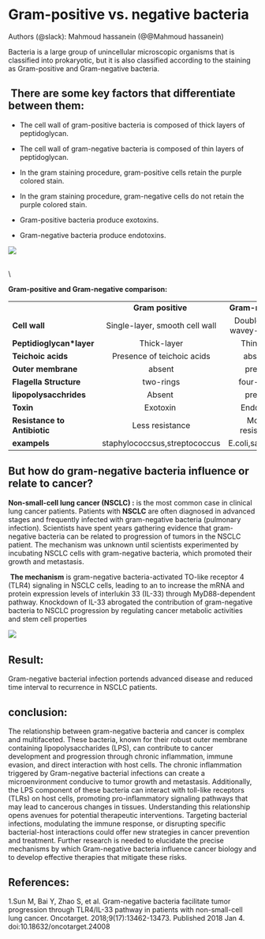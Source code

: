 <!--StartFragment-->


# **Gram-positive vs. negative bacteria**
Authors (@slack): Mahmoud hassanein (@@Mahmoud hassanein)


Bacteria is a large group of unincellular microscopic organisms that is classified into prokaryotic, but it is also classified according to the staining as Gram-positive and Gram-negative bacteria.


##  **There are some key factors that differentiate between them:** 

- The cell wall of gram-positive bacteria is composed of thick layers of peptidoglycan.

- The cell wall of gram-negative bacteria is composed of thin layers of peptidoglycan.

- In the gram staining procedure, gram-positive cells retain the purple colored stain.

- In the gram staining procedure, gram-negative cells do not retain the purple colored stain.

- Gram-positive bacteria produce exotoxins.

- Gram-negative bacteria produce endotoxins.

****![](https://lh7-rt.googleusercontent.com/docsz/AD_4nXeBeYejvaQS7kJFUayaVpzgZ4s2XTtt2u-ap8WM8WydPCBknJr8YQDo07BohprgL6sSpjtbNocMt1e-OMpxOOWxf3vd1kMBGSLy3Nna88hBlFs9Vv1RMVkGoGb2xU56cviAEfx_HcAydsYiVNiBobR6mBtx?key=zoNW0fRL_9f51_QfnsVkdw)****

\
\

**Gram-positive and Gram-negative comparison:**

|                              |                                |                              |
| ---------------------------- | :----------------------------: | :--------------------------: |
|                              |       **Gram positive**        |       **Gram-negative**      |
| **Cell wall**                | Single-layer, smooth cell wall | Double-layer wavey-cell wall |
| **Peptidioglycan*layer**  |           Thick-layer          |          Thin layer          |
| **Teichoic acids**           |   Presence of teichoic acids   |            absense           |
| **Outer membrane**           |             absent             |            present           |
| **Flagella Structure**       |            two-rings           |          four- rings         |
| **lipopolysacchrides**       |             Absent             |            present           |
| **Toxin**                    |            Exotoxin            |           Endotoxin          |
| **Resistance to Antibiotic** |         Less resistance        |        More-resistance       |
| **exampels**                 |  staphylococcsus,streptococcus |       E.coli,salmonella      |


## **But how do gram-negative bacteria influence or relate to cancer?**

**Non-small-cell lung cancer (NSCLC) :** is the most common case in clinical lung cancer patients. Patients with **NSCLC** are often diagnosed in advanced stages and frequently infected with gram-negative bacteria (pulmonary infection). Scientists have spent years gathering evidence that gram-negative bacteria can be related to progression of tumors in the NSCLC patient. The mechanism was unknown until scientists experimented by incubating NSCLC cells with gram-negative bacteria, which promoted their growth and metastasis.

 **The mechanism** is gram-negative bacteria-activated TO-like receptor 4 (TLR4) signaling in NSCLC cells, leading to an to increase the mRNA and protein expression levels of interlukin 33 (IL-33) through MyD88-dependent pathway. Knockdown of IL-33 abrogated the contribution of gram-negative bacteria to NSCLC progression by regulating cancer metabolic activities and stem cell properties

****![](https://lh7-rt.googleusercontent.com/docsz/AD_4nXeOV041BX4Y-CMszBTlqk6Y3o6W86UbB-_O2ec8if200N2Oj7q0rkS-pd8DFtF0M_oH1LHIoA5ciRDNcfBlibkVFWLjwbTtmuNUK4KI-FWeZqW1WwhBhYDNgu2OC6xVpw9pMbxGjoC5_PKH0xuSgg7unMH-?key=zoNW0fRL_9f51_QfnsVkdw)**** 


## **Result:**

Gram-negative bacterial infection portends advanced disease and reduced time interval to recurrence in NSCLC patients.


## **conclusion:**

The relationship between gram-negative bacteria and cancer is complex and multifaceted. These bacteria, known for their robust outer membrane containing lipopolysaccharides (LPS), can contribute to cancer development and progression through chronic inflammation, immune evasion, and direct interaction with host cells. The chronic inflammation triggered by Gram-negative bacterial infections can create a microenvironment conducive to tumor growth and metastasis. Additionally, the LPS component of these bacteria can interact with toll-like receptors (TLRs) on host cells, promoting pro-inflammatory signaling pathways that may lead to cancerous changes in tissues. Understanding this relationship opens avenues for potential therapeutic interventions. Targeting bacterial infections, modulating the immune response, or disrupting specific bacterial-host interactions could offer new strategies in cancer prevention and treatment. Further research is needed to elucidate the precise mechanisms by which Gram-negative bacteria influence cancer biology and to develop effective therapies that mitigate these risks.
## **References:**
1.Sun M, Bai Y, Zhao S, et al. Gram-negative bacteria facilitate tumor progression through TLR4/IL-33 pathway in patients with non-small-cell lung cancer. Oncotarget. 2018;9(17):13462-13473. Published 2018 Jan 4. doi:10.18632/oncotarget.24008


<!--EndFragment-->

